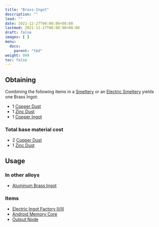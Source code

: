 ```yaml
---
title: "Brass-Ingot"
description: ""
lead: ""
date: 2021-12-27T00:00:00+08:00
lastmod: 2021-12-27T00:00:00+08:00
draft: false
images: [ ]
menu:
  docs:
    parent: "tbd"
weight: 999
toc: false
---
```


## Obtaining

Combining the following items in a [Smeltery](/docs/slimefun/smeltery) or an [Electric Smeltery](/docs/slimefun/electric-smeltery) yields one Brass Ingot:

* 1 [Copper Dust](/docs/slimefun/copper-dust)
* 1 [Zinc Dust](/docs/slimefun/zinc-dust)
* 1 [Copper Ingot](/docs/slimefun/copper-ingot)

### Total base material cost

* 2 [Copper Dust](/docs/slimefun/copper-dust)
* 1 [Zinc Dust](/docs/slimefun/zinc-dust)

## Usage

### In other alloys

* [Aluminum Brass Ingot](/docs/slimefun/aluminum-brass-ingot)

### Items

* [Electric Ingot Factory II/III](/docs/slimefun/electric-ingot-factory)
* [Android Memory Core](/docs/slimefun/androids)
* [Output Node](/docs/slimefun/output-node)
